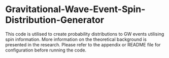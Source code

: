 # Gravitational-Wave-Event-Spin-Distribution-Generator
This code is utilised to create probability distributions to GW events utilising spin information. More information on the theoretical background is presented in the research. Please refer to the appendix or README file for configuration before running the code. 
